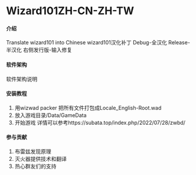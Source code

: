 # Wizard101ZH-CN-ZH-TW

#### 介绍
Translate wizard101 into Chinese
wizard101汉化补丁
Debug-全汉化
Release-半汉化
右侧发行版-输入修复

#### 软件架构
软件架构说明


#### 安装教程

1.  用wizwad packer 把所有文件打包成Locale_English-Root.wad
2.  放入游戏目录/Data/GameData
3.  开始游戏
详情可以参考https://subata.top/index.php/2022/07/28/zwbd/

#### 参与贡献

1.  布雷兹发现原理
2.  灭火器提供技术和翻译
3.  热心群友们的支持



#### 






